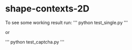 # shape-contexts-2D

To see some working result run:
'''
python test_single.py
'''

or

'''
python test_captcha.py
'''

